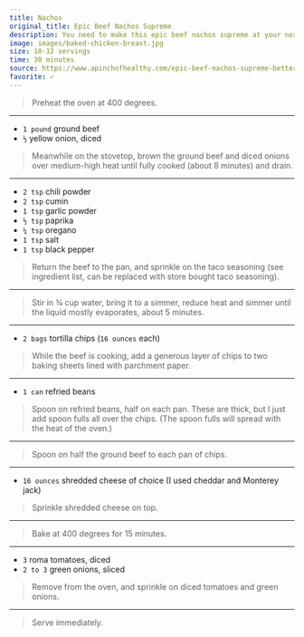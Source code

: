 ```yaml
---
title: Nachos
original_title: Epic Beef Nachos Supreme
description: You need to make this epic beef nachos supreme at your next game day. Seasoned ground beef, refried beans, cheese, tomatoes and green onions make such a great flavor combination.
image: images/baked-chicken-breast.jpg
size: 10-12 servings
time: 30 minutes
source: https://www.apinchofhealthy.com/epic-beef-nachos-supreme-better-taco-bell/
favorite: ✓
---
```


> Preheat the oven at 400 degrees.

---

* `1 pound` ground beef
* `½` yellow onion, diced

> Meanwhile on the stovetop, brown the ground beef and diced onions over medium-high heat until fully cooked (about 8 minutes) and drain.

---

* `2 tsp` chili powder
* `2 tsp` cumin
* `1 tsp` garlic powder
* `½ tsp` paprika
* `¼ tsp` oregano
* `1 tsp` salt
* `1 tsp` black pepper

> Return the beef to the pan, and sprinkle on the taco seasoning (see ingredient list, can be replaced with store bought taco seasoning). 

---

> Stir in ¾ cup water, bring it to a simmer, reduce heat and simmer until the liquid mostly evaporates, about 5 minutes.

---

* `2 bags` tortilla chips (`16 ounces` each)

> While the beef is cooking, add a generous layer of chips to two baking sheets lined with parchment paper.

---

* `1 can` refried beans

> Spoon on refried beans, half on each pan. These are thick, but I just add spoon fulls all over the chips. (The spoon fulls will spread with the heat of the oven.)

---

> Spoon on half the ground beef to each pan of chips.

---

* `16 ounces` shredded cheese of choice (I used cheddar and Monterey jack)

> Sprinkle shredded cheese on top. 

---

> Bake at 400 degrees for 15 minutes.

---

* `3` roma tomatoes, diced
* `2 to 3` green onions, sliced

> Remove from the oven, and sprinkle on diced tomatoes and green onions.

---

> Serve immediately.
